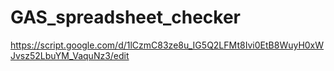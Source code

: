 # GAS_spreadsheet_checker

https://script.google.com/d/1lCzmC83ze8u_IG5Q2LFMt8Ivi0EtB8WuyH0xWJvsz52LbuYM_VaquNz3/edit
